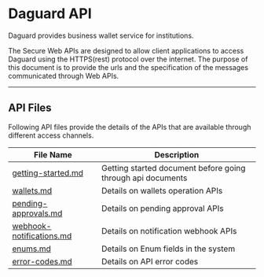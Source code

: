 # Daguard API

Daguard provides business wallet service for institutions.

The Secure Web APIs are designed to allow client applications to access Daguard using the HTTPS(rest) protocol over the internet.
The purpose of this document is to provide the urls and the specification of the messages communicated through Web APIs.

---
## API Files
Following API files provide the details of the APIs that are available through different access channels.

File Name                                    | Description
-------------------------------------------- | ---------------------------------------
[getting-started.md](getting-started.md)     | Getting started document before going through api documents
[wallets.md](wallets.md)                     | Details on wallets operation APIs
[pending-approvals.md](pending-approvals.md) | Details on pending approval APIs
[webhook-notifications.md](webhook-notifications.md)             | Details on notification webhook APIs
[enums.md](enums.md)                         | Details on Enum fields in the system
[error-codes.md](error-codes.md)             | Details on API error codes



